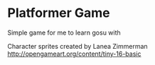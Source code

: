 # Platformer Game

Simple game for me to learn gosu with

Character sprites created by Lanea Zimmerman
  http://opengameart.org/content/tiny-16-basic

